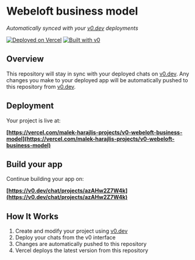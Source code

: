 # Webeloft business model

*Automatically synced with your [v0.dev](https://v0.dev) deployments*

[![Deployed on Vercel](https://img.shields.io/badge/Deployed%20on-Vercel-black?style=for-the-badge&logo=vercel)](https://vercel.com/malek-harajlis-projects/v0-webeloft-business-model)
[![Built with v0](https://img.shields.io/badge/Built%20with-v0.dev-black?style=for-the-badge)](https://v0.dev/chat/projects/azAHw2Z7W4k)

## Overview

This repository will stay in sync with your deployed chats on [v0.dev](https://v0.dev).
Any changes you make to your deployed app will be automatically pushed to this repository from [v0.dev](https://v0.dev).

## Deployment

Your project is live at:

**[https://vercel.com/malek-harajlis-projects/v0-webeloft-business-model](https://vercel.com/malek-harajlis-projects/v0-webeloft-business-model)**

## Build your app

Continue building your app on:

**[https://v0.dev/chat/projects/azAHw2Z7W4k](https://v0.dev/chat/projects/azAHw2Z7W4k)**

## How It Works

1. Create and modify your project using [v0.dev](https://v0.dev)
2. Deploy your chats from the v0 interface
3. Changes are automatically pushed to this repository
4. Vercel deploys the latest version from this repository
